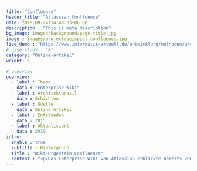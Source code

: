 ```yaml
---
title: "Confluence"
header_title: "Atlassian Confluence"
date: 2018-09-24T14:48:03+06:00
description : "This is meta description"
bg_image: images/background/page-title.jpg
image : images/project/beispiel_confluence.jpg
live_demo : "https://www.informatik-aktuell.de/entwicklung/methoden/architektur-ohne-firlefanz-ihre-loesung-auf-einem-bierdeckel.html"
# case_study : "#"
category: "Online-Artikel"
weight: 5

# overview
overview:
  - label : Thema
    data : "Enterprise Wiki"
  - label : Architekturstil
    data : Schichten
  - label : Quelle
    data : Online-Artikel
  - label : Entstanden
    data : 2015
  - label : Aktualisiert
    data : 2019
intro:
  enable : true
  subtitle : Hintergrund
  title : "Wiki-Urgestein Confluence"
  content : "<p>Das Enterprise-Wiki von Atlassian erblickte bereits 2004 das Licht der Welt. Zielsetzung: Confluence sollte es es Entwicklungsteams ermöglichen effizient zusammenzuarbeiten und Informationen zu teilen.</p><p>Stefan Zörner hat die Lösung in 2015 in verschiedenen Versionen für einen OOP-Vortrag mit dem Titel 'ATAM Anthologie. Eine Architektur im Wandel der Zeit' genauer analysiert.</p><p>Die dabei enstandenen Inhalte für einen Architekturüberblick flossen später in einen Online-Artikel bei informatik Aktuell ein.</p>"
---
```

